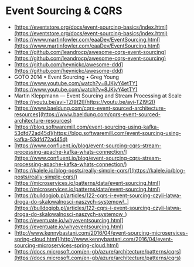 # Event Sourcing & CQRS

* [https://eventstore.org/docs/event-sourcing-basics/index.html](https://eventstore.org/docs/event-sourcing-basics/index.html)
* [https://www.martinfowler.com/eaaDev/EventSourcing.html](https://www.martinfowler.com/eaaDev/EventSourcing.html)
* [https://github.com/leandrocp/awesome-cqrs-event-sourcing](https://github.com/leandrocp/awesome-cqrs-event-sourcing)
* [https://github.com/heynickc/awesome-ddd](https://github.com/heynickc/awesome-ddd)
* GOTO 2014 • Event Sourcing • Greg Young [https://www.youtube.com/watch?v=8JKjvY4etTY](https://www.youtube.com/watch?v=8JKjvY4etTY)
* Martin Kleppmann — Event Sourcing and Stream Processing at Scale [https://youtu.be/avi-TZI9t2I](https://youtu.be/avi-TZI9t2I)
* [https://www.baeldung.com/cqrs-event-sourced-architecture-resources](https://www.baeldung.com/cqrs-event-sourced-architecture-resources)
* [https://blog.softwaremill.com/event-sourcing-using-kafka-53dfd72ad45d](https://blog.softwaremill.com/event-sourcing-using-kafka-53dfd72ad45d)
* [https://www.confluent.io/blog/event-sourcing-cqrs-stream-processing-apache-kafka-whats-connection/](https://www.confluent.io/blog/event-sourcing-cqrs-stream-processing-apache-kafka-whats-connection/)
* [https://kalele.io/blog-posts/really-simple-cqrs/](https://kalele.io/blog-posts/really-simple-cqrs/)
* [https://microservices.io/patterns/data/event-sourcing.html](https://microservices.io/patterns/data/event-sourcing.html)
* [https://bulldogjob.pl/articles/122-cqrs-i-event-sourcing-czyli-latwa-droga-do-skalowalnosci-naszych-systemow\_](https://bulldogjob.pl/articles/122-cqrs-i-event-sourcing-czyli-latwa-droga-do-skalowalnosci-naszych-systemow_)
* [https://eventuate.io/whyeventsourcing.html](https://eventuate.io/whyeventsourcing.html)
* [http://www.kennybastani.com/2016/04/event-sourcing-microservices-spring-cloud.html](http://www.kennybastani.com/2016/04/event-sourcing-microservices-spring-cloud.html)
* [https://docs.microsoft.com/en-gb/azure/architecture/patterns/cqrs](https://docs.microsoft.com/en-gb/azure/architecture/patterns/cqrs)

